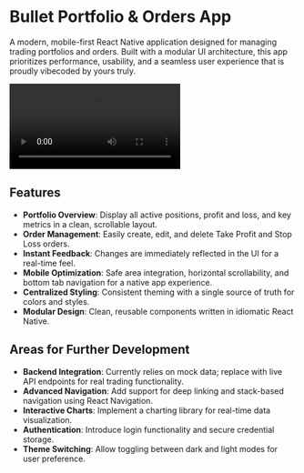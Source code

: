 # Bullet Portfolio & Orders App

A modern, mobile-first React Native application designed for managing trading portfolios and orders. Built with a modular UI architecture, this app prioritizes performance, usability, and a seamless user experience that is proudly vibecoded by yours truly. 

![Bullet Demo](./bullet-video.mp4)

## Features

* **Portfolio Overview**: Display all active positions, profit and loss, and key metrics in a clean, scrollable layout.
* **Order Management**: Easily create, edit, and delete Take Profit and Stop Loss orders.
* **Instant Feedback**: Changes are immediately reflected in the UI for a real-time feel.
* **Mobile Optimization**: Safe area integration, horizontal scrollability, and bottom tab navigation for a native app experience.
* **Centralized Styling**: Consistent theming with a single source of truth for colors and styles.
* **Modular Design**: Clean, reusable components written in idiomatic React Native.

## Areas for Further Development

* **Backend Integration**: Currently relies on mock data; replace with live API endpoints for real trading functionality.
* **Advanced Navigation**: Add support for deep linking and stack-based navigation using React Navigation.
* **Interactive Charts**: Implement a charting library for real-time data visualization.
* **Authentication**: Introduce login functionality and secure credential storage.
* **Theme Switching**: Allow toggling between dark and light modes for user preference.


